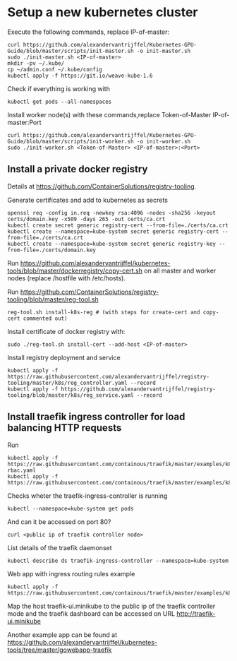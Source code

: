 # Setup a new kubernetes cluster

Execute the following commands, replace IP-of-master:

```shell
curl https://github.com/alexandervantrijffel/Kubernetes-GPU-Guide/blob/master/scripts/init-master.sh -o init-master.sh
sudo ./init-master.sh <IP-of-master>
mkdir -pv ~/.kube/
cp ~/admin.conf ~/.kube/config
kubectl apply -f https://git.io/weave-kube-1.6
```
Check if everything is working with
```shell
kubectl get pods --all-namespaces
```

Install worker node(s) with these commands,replace Token-of-Master IP-of-master:Port
```shell
curl https://github.com/alexandervantrijffel/Kubernetes-GPU-Guide/blob/master/scripts/init-worker.sh -o init-worker.sh
sudo ./init-worker.sh <Token-of-Master> <IP-of-master>:<Port>
```

## Install a private docker registry

Details at https://github.com/ContainerSolutions/registry-tooling.

Generate certificates and add to kubernetes as secrets
```shell
openssl req -config in.req -newkey rsa:4096 -nodes -sha256 -keyout certs/domain.key -x509 -days 265 -out certs/ca.crt
kubectl create secret generic registry-cert --from-file=./certs/ca.crt 
kubectl create --namespace=kube-system secret generic registry-cert --from-file=./certs/ca.crt 
kubectl create --namespace=kube-system secret generic registry-key --from-file=./certs/domain.key
```
Run https://github.com/alexandervantrijffel/kubernetes-tools/blob/master/dockerregistry/copy-cert.sh on all master and worker nodes (replace /hostfile with /etc/hosts).  

Run https://github.com/ContainerSolutions/registry-tooling/blob/master/reg-tool.sh
```shell
reg-tool.sh install-k8s-reg # (with steps for create-cert and copy-cert commented out) 
```

Install certificate of docker registry with:
```shell
sudo ./reg-tool.sh install-cert --add-host <IP-of-master>
```

Install registry deployment and service
```shell
kubectl apply -f https://raw.githubusercontent.com/alexandervantrijffel/registry-tooling/master/k8s/reg_controller.yaml --record
kubectl apply -f https://github.com/alexandervantrijffel/registry-tooling/blob/master/k8s/reg_service.yaml --record
```

## Install traefik ingress controller for load balancing HTTP requests
Run
```shell
kubectl apply -f https://raw.githubusercontent.com/containous/traefik/master/examples/k8s/traefik-rbac.yaml
kubectl apply -f https://raw.githubusercontent.com/containous/traefik/master/examples/k8s/traefik.yaml
```
Checks wheter the traefik-ingress-controller is running
```shell
kubectl --namespace=kube-system get pods
```
And can it be accessed on port 80?
```shell
curl <public ip of traefik controller node>
```

List details of the traefik daemonset
```
kubectl describe ds traefik-ingress-controller --namespace=kube-system
```

Web app with ingress routing rules example
```
kubectl apply -f https://raw.githubusercontent.com/containous/traefik/master/examples/k8s/ui.yaml
```
Map the host traefik-ui.minikube to the public ip of the traefik controller mode and the traefik dashboard can be accessed on URL http://traefik-ui.minikube  

Another example app can be found at https://github.com/alexandervantrijffel/kubernetes-tools/tree/master/gowebapp-traefik
